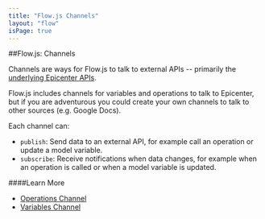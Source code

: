 ```yaml
---
title: "Flow.js Channels"
layout: "flow"
isPage: true
---
```


##Flow.js: Channels


Channels are ways for Flow.js to talk to external APIs -- primarily the [underlying Epicenter APIs](../../creating_your_interface/).

Flow.js includes channels for variables and operations to talk to Epicenter, but if you are adventurous you could create your own channels to talk to other sources (e.g. Google Docs).

Each channel can:

* `publish`: Send data to an external API, for example call an operation or update a model variable.
* `subscribe`: Receive notifications when data changes, for example when an operation is called or when a model variable is updated.


####Learn More

* [Operations Channel](../generated/channels/operations-channel/)
* [Variables Channel](../generated/channels/variables-channel/)

